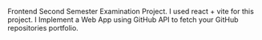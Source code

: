 Frontend Second Semester Examination Project.
I used react + vite for this project. 
I Implement a Web App using GitHub API to fetch your GitHub repositories portfolio. 